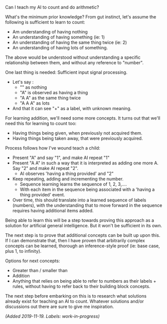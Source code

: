 Can I teach my AI to count and do arithmetic?

What's the minimum prior knowledge? From gut instinct, let's assume the following is sufficient to learn to count:
* Am understanding of having nothing
* An understanding of having something (ie: 1)
* An understanding of having the same thing twice (ie: 2) 
* An understanding of having lots of something. 

The above would be understood without understanding a specific relationship between them, and without any reference to "number". 

One last thing is needed: Sufficient input signal processing.
*  Let's say :
    * "" as nothing
    * "A" is observed as having a thing
    * "A A" as the same thing twice
    * "A A A" as lots
* And that it can see "+" as a label, with unknown meaning. 

For learning addition, we'll need some more concepts. It turns out that we'll need this for learning to count too:
* Having things being given, when previously not acquired them. 
* Having things being taken away, that were previously acquired. 

Process follows how I've wound teach a child:
* Present "A" and say "1", and make AI repeat "1"
* Present "A A" in such a way that it is interpreted as adding one more A. Say "2" and make AI repeat "2".
    * AI observes 'having a thing provided' and "2"
* Keep repeating, adding and incrementing the number. 
    * Sequence learning learns the sequence of 1, 2, 3,.... 
    * With each item in the sequence being associated with a 'having a thing provided' event. 
* Over time, this should translate into a learned sequence of labels (numbers), with the understanding that to move forward in the sequence requires having additional items added. 

Being able to learn this will be a step towards proving this approach as a solution for artificial general intelligence. But it won't be sufficient in its own. 

The next step is to prove that additional concepts can be built up upon this. If I can demonstrate that, then I have proven that arbitrarily complex concepts can be learned, thorough an inference-style proof (ie: base case, plus 1, to infinity).

Options for next concepts:
* Greater than / smaller than
* Addition
* Anything that relies on being able to refer to numbers as their labels + rules, without having to refer back to their building block concepts. 

The next step before embarking on this is to research what solutions already exist for teaching an AI to count. Whatever solutions and/or discussions out there are sure to give me inspiration.

_(Added 2019-11-19. Labels: work-in-progress)_
